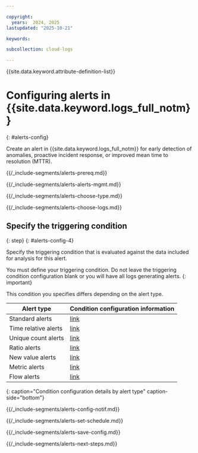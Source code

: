 ```yaml
---

copyright:
  years:  2024, 2025
lastupdated: "2025-10-21"

keywords:

subcollection: cloud-logs

---
```


{{site.data.keyword.attribute-definition-list}}



# Configuring alerts in {{site.data.keyword.logs_full_notm}}
{: #alerts-config}

Create an alert in {{site.data.keyword.logs_full_notm}} for early detection of anomalies, proactive incident response, or improved mean time to resolution (MTTR).



{{/_include-segments/alerts-prereq.md}}


{{/_include-segments/alerts-alerts-mgmt.md}}


{{/_include-segments/alerts-choose-type.md}}


{{/_include-segments/alerts-choose-logs.md}}


## Specify the triggering condition
{: step}
{: #alerts-config-4}


Specify the triggering condition that is evaluated against the data included for analysis for this alert.

You must define your triggering condition. Do not leave the triggering condition configuration blank or you will have all logs generating alerts.
{: important}

This condition you specifies differs depending on the alert type. 

| Alert type | Condition configuration information |
|------------|-------------------------------------|
| Standard alerts | [link](/docs/cloud-logs?topic=cloud-logs-alerts-config-standard#alerts-config-4-std) |
| Time relative alerts | [link](/docs/cloud-logs?topic=cloud-logs-alerts-config-time-relative#alerts-config-4-tr) |
| Unique count alerts | [link](/docs/cloud-logs?topic=cloud-logs-alerts-config-unique-count#alerts-config-4-uc) |
| Ratio alerts | [link](/docs/cloud-logs?topic=cloud-logs-alerts-config-ratio#alerts-config-4-ratio) |
| New value alerts | [link](/docs/cloud-logs?topic=cloud-logs-alerts-config-new-value#alerts-config-4-nv) |
| Metric alerts | [link](https://cloud.ibm.com/docs/cloud-logs?topic=cloud-logs-alerts-config-metric#alerts-config-4b-metric) |
| Flow alerts | [link](/docs/cloud-logs?topic=cloud-logs-alerts-config-flow#alerts-config-4-flow) |
{: caption="Condition configuration details by alert type" caption-side="bottom"}


{{/_include-segments/alerts-config-notif.md}}


{{/_include-segments/alerts-set-schedule.md}}


{{/_include-segments/alerts-save-config.md}}


{{/_include-segments/alerts-next-steps.md}}
